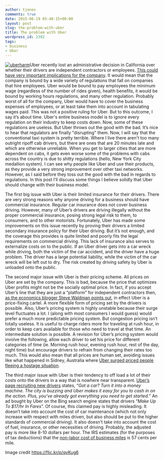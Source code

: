 ```yaml
---
author: tjones
comments: true
date: 2015-06-19 05:48:15+00:00
layout: post
slug: the-problem-with-uber
title: The problem with Uber
wordpress_id: 2392
tags:
- business
- Uber
---
```


[![uberharm](http://www.theojones.name/wp-content/uploads/2015/06/uberharm.jpg)](http://www.theojones.name/wp-content/uploads/2015/06/uberharm.jpg)Uber recently lost an administrative decision in California over whether their drivers are independent contractors or employees. [This could have very important implications for the company](http://www.forbes.com/sites/dandiamond/2015/06/17/if-uber-drivers-are-employees-company-faces-hard-decision-on-health-care/). It would mean that the company is bound by a wide variety of regulations that fall on companies that hire employees. Uber would be bound to pay employees the minimum wage (regardless of the number of rides given), health benefits, it would be bound by working hours regulations, and many other regulation. Probably worst of all for the company, Uber would have to cover the business expenses of employees, or at least take them into account in tabulating wages paid. This was not a positive ruling for Uber. But to this outcome, I say it’s about time. Uber's entire business model is to ignore every regulation on their industry to keep costs down. Now, some of these regulations are useless. But Uber throws out the good with the bad. It’s nice to hear that regulators are finally "disrupting" them. Now, I will say that the conventional taxi system is pretty terrible. Where I live there aren't too many outright ripoff cab drivers, but there are ones that are 20 minutes late and which are otherwise unreliable. When you get to larger cities that are more dependent on cabs, it gets even worse some of the problems with cabs across the country is due to shitty regulations (hello, New York City medallion system). I can see why people like Uber and use their products, as they provide a very strong improvement over other taxi networks. However, as I said before they toss out the good with the bad in regards to regulations. In this post I’ll discuss some things I believe solidly that Uber should change with their business model.

The first big issue with Uber is their limited insurance for their drivers. There are very strong reasons why anyone driving for a business should have commercial insurance. Regular car insurance does not cover business driving. However, many of Uber’s drivers are driving illegally without the proper commercial insurance, posing strong legal risk to them, to consumers, and to other motorists. Fortunately, Uber has made some improvements on this issue recently by proving their drivers a limited secondary insurance policy for their Uber driving. But it’s not enough, and the coverage this provides is quite limited and poorly fits the legal requirements on commercial driving. This lack of insurance also serves to externalize costs on to the public. If an Uber driver gets into a car wreck while driving, both the victim of the car accident, and the driver have a huge problem. The driver has a large potential liability, while the victim of the car wreck will be left out to dry. The risk created by driving safety by Uber is unloaded onto the public.

The second major issue with Uber is their pricing scheme. All prices on Uber are set by the company. This is bad, because the price that optimizes Uber profits might not be the socially optimal price. In fact, if you accept Uber’s line that they are just a “platform” for independent contractors then, [as the economics blogger Steve Waldman points out](http://www.interfluidity.com/v2/5822.html), in effect Uber is a price-fixing cartel. A more flexible form of pricing set by the drivers is possible. Also, Uber’s pricing system is highly unstable because their surge level fluctuates a lot. I (along with most consumers I would guess) would prefer a much more predictable pricing system. But congestion pricing isn’t totally useless. It is useful to charge riders more for traveling at rush hour, in order to keep cars available for those who need to travel at that time. An intermediate solution is possible. A revision for Uber’s pricing system would involve the following, allow each driver to set his price for different categories of time (ie. Morning rush hour, evening rush hour, rest of the day, night time) but encourage drivers to refrain from changing their rates too much. This would also mean that all prices are human set, avoiding issues like what happened in Sidney, Australia where [Uber surged priced people fleeing a hostage situation](http://gawker.com/uber-turned-on-surge-pricing-for-people-fleeing-sydney-1671193132).

The third major issue with Uber is their tendency to off load a lot of their costs onto the drivers in a way that is nowhere near transparent. [Uber’s page recruiting new drivers](https://get.uber.com/cl/) states, “_Got a car? Turn it into a money machine. The city is buzzing and Uber makes it easy for you to cash in on the action. Plus, you've already got everything you need to get started._” An ad bought by Uber on the Bing search engine states that drivers “_Make Up To $17/hr In Fares_”. Of course, this claimed pay is highly misleading. It doesn’t take into account the cost of car maintenance (which not only increase with respect with miles driven, but also should be put to the higher standards of commercial driving). It also doesn’t take into account the cost of fuel, insurance, or other necessities of driving. Probably, the adjusted pay is more like 8-10 dollars per hour. The IRS estimates (for the purposes of tax deductions) that the [non-labor cost of business miles](http://www.irs.gov/Tax-Professionals/Standard-Mileage-Rates/) is 57 cents per mile.

Image credit https://flic.kr/p/qvKug6
